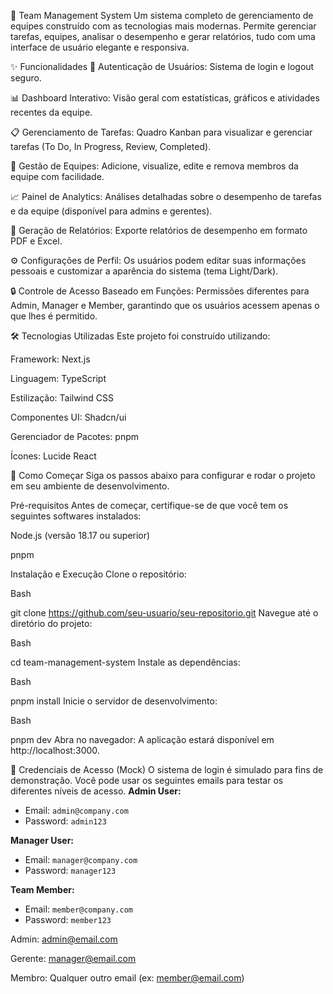 🚀 Team Management System
Um sistema completo de gerenciamento de equipes construído com as tecnologias mais modernas. Permite gerenciar tarefas, equipes, analisar o desempenho e gerar relatórios, tudo com uma interface de usuário elegante e responsiva.

✨ Funcionalidades
🔐 Autenticação de Usuários: Sistema de login e logout seguro.

📊 Dashboard Interativo: Visão geral com estatísticas, gráficos e atividades recentes da equipe.

📋 Gerenciamento de Tarefas: Quadro Kanban para visualizar e gerenciar tarefas (To Do, In Progress, Review, Completed).

👥 Gestão de Equipes: Adicione, visualize, edite e remova membros da equipe com facilidade.

📈 Painel de Analytics: Análises detalhadas sobre o desempenho de tarefas e da equipe (disponível para admins e gerentes).

📄 Geração de Relatórios: Exporte relatórios de desempenho em formato PDF e Excel.

⚙️ Configurações de Perfil: Os usuários podem editar suas informações pessoais e customizar a aparência do sistema (tema Light/Dark).

🔒 Controle de Acesso Baseado em Funções: Permissões diferentes para Admin, Manager e Member, garantindo que os usuários acessem apenas o que lhes é permitido.

🛠️ Tecnologias Utilizadas
Este projeto foi construído utilizando:

Framework: Next.js

Linguagem: TypeScript

Estilização: Tailwind CSS

Componentes UI: Shadcn/ui

Gerenciador de Pacotes: pnpm

Ícones: Lucide React

🏁 Como Começar
Siga os passos abaixo para configurar e rodar o projeto em seu ambiente de desenvolvimento.

Pré-requisitos
Antes de começar, certifique-se de que você tem os seguintes softwares instalados:

Node.js (versão 18.17 ou superior)

pnpm

Instalação e Execução
Clone o repositório:

Bash

git clone https://github.com/seu-usuario/seu-repositorio.git
Navegue até o diretório do projeto:

Bash

cd team-management-system
Instale as dependências:

Bash

pnpm install
Inicie o servidor de desenvolvimento:

Bash

pnpm dev
Abra no navegador:
A aplicação estará disponível em http://localhost:3000.

🔑 Credenciais de Acesso (Mock)
O sistema de login é simulado para fins de demonstração. Você pode usar os seguintes emails para testar os diferentes níveis de acesso.
**Admin User:**

- Email: `admin@company.com`
- Password: `admin123`

**Manager User:**

- Email: `manager@company.com`
- Password: `manager123`

**Team Member:**

- Email: `member@company.com`
- Password: `member123`




Admin: admin@email.com

Gerente: manager@email.com

Membro: Qualquer outro email (ex: member@email.com)
